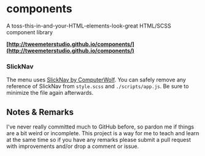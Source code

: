 # components
A toss-this-in-and-your-HTML-elements-look-great HTML/SCSS component library

**[http://tweemeterstudio.github.io/components/](http://tweemeterstudio.github.io/components/)**

### SlickNav ###

The menu uses [SlickNav by ComputerWolf](https://github.com/ComputerWolf/SlickNav). You can safely remove any reference of SlickNav from `style.scss` and `./scripts/app.js`. Be sure to minimize the file again afterwards.

## Notes & Remarks ##

I've never really committed much to GitHub before, so pardon me if things are a bit weird or incomplete. This project is a way for me to teach and learn at the same time so if you have any remarks please submit a pull request with improvements and/or drop a comment or issue.
